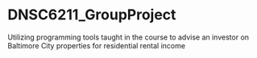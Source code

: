 # DNSC6211_GroupProject
Utilizing programming tools taught in the course to advise an investor on Baltimore City properties for residential rental income


